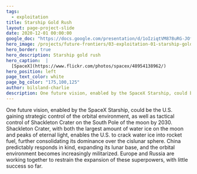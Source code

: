 ```yaml
---
tags:
  - exploitation
title: Starship Gold Rush
layout: page-project-slide
date: 2020-12-01 00:00:00
google_doc: "https://docs.google.com/presentation/d/1oIziqtVM878uRG-JOfrQNvGFsQWKP_S_W8cLkhQlXvA/edit#slide=id.g8cac20a276_4_76"
hero_image: /projects/future-frontiers/03-exploitation-01-starship-gold-rush-02.jpg
hero_border: true
hero_description: Starship gold rush
hero_caption:  |
  [SpaceX](https://www.flickr.com/photos/spacex/48954138962/)
hero_position: left
page_text_color: white
page_bg_color: "175,100,125"
author: bilsland-charlie 
description: One future vision, enabled by the SpaceX Starship, could be the U.S. gaining strategic control of the orbital environment as well as tactical control of Shackleton Crater on the South Pole of the moon by 2030.
---
```

One future vision, enabled by the SpaceX Starship, could be the U.S. gaining strategic control of the orbital environment, as well as tactical control of Shackleton Crater on the South Pole of the moon by 2030. Shackleton Crater, with both the largest amount of water ice on the moon and peaks of eternal light, enables the U.S. to crack water ice into rocket fuel, further consolidating its dominance over the cislunar sphere. China predictably responds in kind, expanding its lunar base, and the orbital environment becomes increasingly militarized. Europe and Russia are working together to restrain the expansion of these superpowers, with little success so far.
